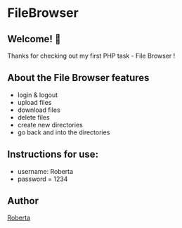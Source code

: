 # FileBrowser

## Welcome! 👋

Thanks for checking out my first PHP task - File Browser !

## About the File Browser features

- login & logout
- upload files
- download files
- delete files 
- create new directories
- go back and into the directories

## Instructions for use:

  - username: Roberta
  - password = 1234

## Author

[Roberta](https://github.com/Roberta2020)
